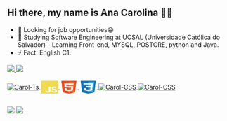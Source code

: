 ## Hi there, my name is Ana Carolina 👩‍💻


- 🔭 Looking for job opportunities😁
- 🌱 Studying Software Engineering at UCSAL (Universidade Católica do Salvador) - Learning Front-end, MYSQL, POSTGRE, python and Java.
- ⚡ Fact: English C1.
<div style="display: inline-block">
  <a href="https://github.com/carolvb7">
  <img height="150em" src="https://github-readme-stats.vercel.app/api?username=carolvb7&show_icons=true&theme=transparent&hide_rank=true">
  <img height="150em" src="https://github-readme-stats.vercel.app/api/top-langs/?username=carolvb7&langs_count=8&theme=transparent&layout=compact"> 
</div>
    
<div style="display: inline_block"><br>
  <img align="center" alt="Carol-Ts" height="30" width="40" src="https://cdn.jsdelivr.net/gh/devicons/devicon@latest/icons/java/java-original.svg">
  <img align="center" alt="Carol-Js" height="30" width="40" src="https://raw.githubusercontent.com/devicons/devicon/master/icons/javascript/javascript-plain.svg">
  <img align="center" alt="Carol-HTML" height="30" width="40" src="https://raw.githubusercontent.com/devicons/devicon/master/icons/html5/html5-original.svg">
  <img align="center" alt="Carol-CSS" height="30" width="40" src="https://raw.githubusercontent.com/devicons/devicon/master/icons/css3/css3-original.svg">
  <img  align="center" alt="Carol-CSS" height="30" width="40" src="https://cdn.jsdelivr.net/gh/devicons/devicon@latest/icons/python/python-original.svg" />
  <img  align="center" alt="Carol-CSS" height="30" width="40" src="https://cdn.jsdelivr.net/gh/devicons/devicon@latest/icons/azuresqldatabase/azuresqldatabase-original.svg" />
</div>

##
 
<div>
  <a href = "mailto:anacarolina.vilasboas16@gmail.com"><img src="https://img.shields.io/badge/-Gmail-%23333?style=for-the-badge&logo=gmail&logoColor=white" target="_blank"></a>
  <a href="https://www.linkedin.com/in/anacarolina-vilasboas" target="_blank"><img src="https://img.shields.io/badge/-LinkedIn-%230077B5?style=for-the-badge&logo=linkedin&logoColor=white" target="_blank"></a> 
  
</div>
